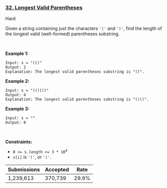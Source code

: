 ### [32. Longest Valid Parentheses](https://leetcode.com/problems/longest-valid-parentheses/)

Hard

Given a string containing just the characters `` '(' `` and `` ')' ``, find the length of the longest valid (well-formed) parentheses substring.

 

__Example 1:__

```
Input: s = "(()"
Output: 2
Explanation: The longest valid parentheses substring is "()".
```

__Example 2:__

```
Input: s = ")()())"
Output: 4
Explanation: The longest valid parentheses substring is "()()".
```

__Example 3:__

```
Input: s = ""
Output: 0
```

 

__Constraints:__

*   <code>0 <= s.length <= 3 * 10<sup>4</sup></code>
*   `` s[i] `` is `` '(' ``, or `` ')' ``.

| Submissions    | Accepted     | Rate   |
| -------------- | ------------ | ------ |
| 1,239,613 | 370,739 | 29.9% |